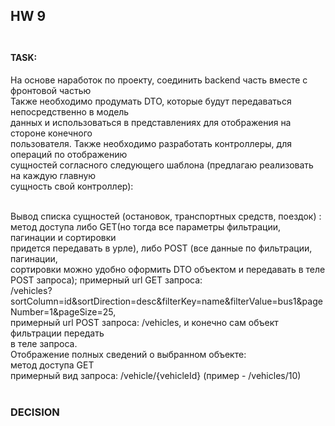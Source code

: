 ## HW 9 <br><br>
#### TASK:  <br>
На основе наработок по проекту, соединить backend часть вместе с фронтовой частью<br>
Также необходимо продумать DTO, которые будут передаваться непосредственно в модель<br> 
данных и использоваться в представлениях для отображения на стороне конечного <br>
пользователя. Также необходимо разработать контроллеры, для операций по отображению <br>
сущностей согласного следующего шаблона (предлагаю реализовать на каждую главную <br>
сущность свой контроллер):<br><br>

Вывод списка сущностей (остановок, транспортных средств, поездок) :<br>
метод доступа либо GET(но тогда все параметры фильтрации, пагинации и сортировки <br>
придется передавать в урле), либо POST (все данные по фильтрации, пагинации, <br>
сортировки можно удобно оформить DTO объектом и передавать в теле POST запроса);
примерный url GET запроса: <br>
/vehicles?sortColumn=id&sortDirection=desc&filterKey=name&filterValue=bus1&pageNumber=1&pageSize=25,<br>
примерный url POST запроса:  /vehicles, и конечно сам объект фильтрации передать <br>
в теле запроса.<br>
Отображение полных сведений о выбранном объекте:<br>
метод доступа GET<br>
примерный вид запроса: /vehicle/{vehicleId} (пример - /vehicles/10)<br><br>

### DECISION<br>


